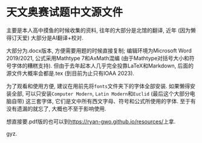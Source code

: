 # 天文奥赛试题中文源文件

主要是本人高中摸鱼的时候收集的资料, 往年的大部分是北馆的翻译, 近年 (因为懒得订天爱) 大部分是AI翻译+校对.

大部分为.docx版本, 方便需要用题的时候直接复制; 编辑环境为Microsoft Word 2019/2021, 公式采用Mathtype 7和AxMath混编 (由于Mathtype对括号大小和符号字体的糟糕支持). 但由于去年起本人几乎完全投靠LaTeX和Markdown, 后面的源文件大概率会都是.tex (到目前为止只有IOAA 2023).

为了观看和使用方便, 建议在用前先将`fonts`文件夹下的字体全部安装. 如果懒得安装全部, 可以只安装`Computer Modern`, `Latin Modern`和`Euclid` (最后这个大部分电脑自带) 这三套字体, 它们是文中所有西文字母、符号和公式所使用的字体. 至于有没有遗漏的就忘了, 大概也不至于影响使用.

想直接要.pdf版的也可以到<https://ryan-gwo.github.io/resources/>上拿.



gyz.
